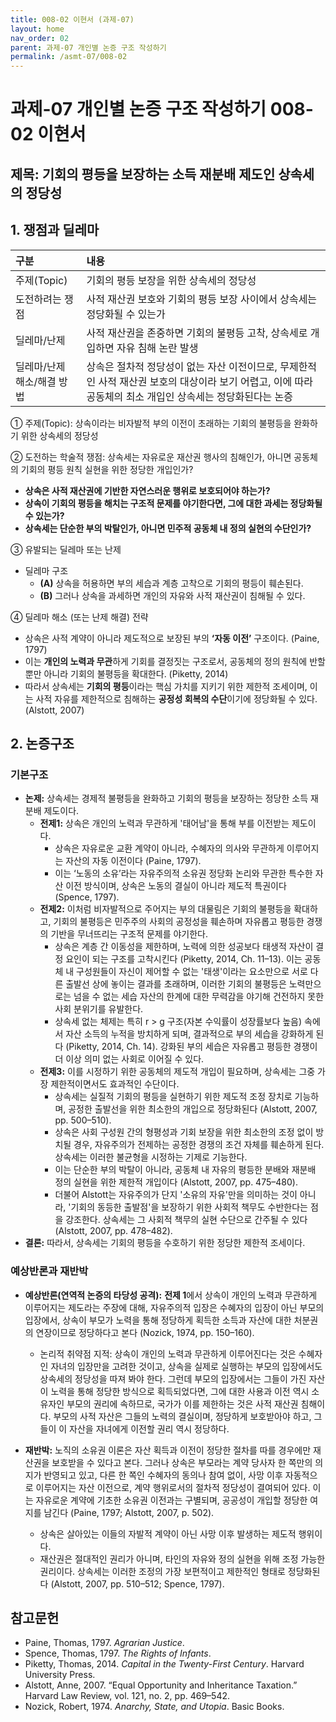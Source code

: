 ```yaml
---
title: 008-02 이현서 (과제-07)
layout: home
nav_order: 02
parent: 과제-07 개인별 논증 구조 작성하기
permalink: /asmt-07/008-02
---
```


# 과제-07 개인별 논증 구조 작성하기 008-02 이현서

## 제목: 기회의 평등을 보장하는 소득 재분배 제도인 상속세의 정당성  

## 1. 쟁점과 딜레마

| 구분 | 내용 |
|:---|:---|
| 주제(Topic) | 기회의 평등 보장을 위한 상속세의 정당성 |
| 도전하려는 쟁점 | 사적 재산권 보호와 기회의 평등 보장 사이에서 상속세는 정당화될 수 있는가 |
| 딜레마/난제 | 사적 재산권을 존중하면 기회의 불평등 고착, 상속세로 개입하면 자유 침해 논란 발생 |
| 딜레마/난제 해소/해결 방법 | 상속은 절차적 정당성이 없는 자산 이전이므로, 무제한적인 사적 재산권 보호의 대상이라 보기 어렵고, 이에 따라 공동체의 최소 개입인 상속세는 정당화된다는 논증 |

① 주제(Topic): 상속이라는 비자발적 부의 이전이 초래하는 기회의 불평등을 완화하기 위한 상속세의 정당성 

② 도전하는 학술적 쟁점: 상속세는 자유로운 재산권 행사의 침해인가, 아니면 공동체의 기회의 평등 원칙 실현을 위한 정당한 개입인가?

- **상속은 사적 재산권에 기반한 자연스러운 행위로 보호되어야 하는가?**
- **상속이 기회의 평등을 해치는 구조적 문제를 야기한다면, 그에 대한 과세는 정당화될 수 있는가?**
- **상속세는 단순한 부의 박탈인가, 아니면 민주적 공동체 내 정의 실현의 수단인가?**

③ 유발되는 딜레마 또는 난제

- 딜레마 구조
  - **(A)** 상속을 허용하면 부의 세습과 계층 고착으로 기회의 평등이 훼손된다.
  - **(B)** 그러나 상속을 과세하면 개인의 자유와 사적 재산권이 침해될 수 있다.

④ 딜레마 해소 (또는 난제 해결) 전략

- 상속은 사적 계약이 아니라 제도적으로 보장된 부의 **‘자동 이전’** 구조이다. (Paine, 1797)
- 이는 **개인의 노력과 무관**하게 기회를 결정짓는 구조로서, 공동체의 정의 원칙에 반할 뿐만 아니라 기회의 불평등을 확대한다. (Piketty, 2014)
- 따라서 상속세는 **기회의 평등**이라는 핵심 가치를 지키기 위한 제한적 조세이며, 이는 사적 자유를 제한적으로 침해하는 **공정성 회복의 수단**이기에 정당화될 수 있다. (Alstott, 2007)



## 2. 논증구조

### 기본구조

- **논제:** 상속세는 경제적 불평등을 완화하고 기회의 평등을 보장하는 정당한 소득 재분배 제도이다.
  - **전제1:** 상속은 개인의 노력과 무관하게 '태어남'을 통해 부를 이전받는 제도이다.
    - 상속은 자유로운 교환 계약이 아니라, 수혜자의 의사와 무관하게 이루어지는 자산의 자동 이전이다 (Paine, 1797).
    - 이는 ‘노동의 소유’라는 자유주의적 소유권 정당화 논리와 무관한 특수한 자산 이전 방식이며, 상속은 노동의 결실이 아니라 제도적 특권이다 (Spence, 1797).
  - **전제2:** 이처럼 비자발적으로 주어지는 부의 대물림은 기회의 불평등을 확대하고, 기회의 불평등은 민주주의 사회의 공정성을 훼손하며 자유롭고 평등한 경쟁의 기반을 무너뜨리는 구조적 문제를 야기한다. 
    - 상속은 계층 간 이동성을 제한하며, 노력에 의한 성공보다 태생적 자산이 결정 요인이 되는 구조를 고착시킨다 (Piketty, 2014, Ch. 11–13). 이는 공동체 내 구성원들이 자신이 제어할 수 없는 '태생'이라는 요소만으로 서로 다른 출발선 상에 놓이는 결과를 초래하며, 이러한 기회의 불평등은 노력만으로는 넘을 수 없는 세습 자산의 한계에 대한 무력감을 야기해 건전하지 못한 사회 분위기를 유발한다. 
    - 상속세 없는 체제는 특히 r > g 구조(자본 수익률이 성장률보다 높음) 속에서 자산 소득의 누적을 방치하게 되며, 결과적으로 부의 세습을 강화하게 된다 (Piketty, 2014, Ch. 14). 강화된 부의 세습은 자유롭고 평등한 경쟁이 더 이상 의미 없는 사회로 이어질 수 있다. 
  - **전제3:** 이를 시정하기 위한 공동체의 제도적 개입이 필요하며, 상속세는 그중 가장 제한적이면서도 효과적인 수단이다.
      - 상속세는 실질적 기회의 평등을 실현하기 위한 제도적 조정 장치로 기능하며, 공정한 출발선을 위한 최소한의 개입으로 정당화된다 (Alstott, 2007, pp. 500–510).
      - 상속은 사회 구성원 간의 형평성과 기회 보장을 위한 최소한의 조정 없이 방치될 경우, 자유주의가 전제하는 공정한 경쟁의 조건 자체를 훼손하게 된다. 상속세는 이러한 불균형을 시정하는 기제로 기능한다.
      - 이는 단순한 부의 박탈이 아니라, 공동체 내 자유의 평등한 분배와 재분배 정의 실현을 위한 제한적 개입이다 (Alstott, 2007, pp. 475–480).
      - 더불어 Alstott는 자유주의가 단지 '소유의 자유'만을 의미하는 것이 아니라, '기회의 동등한 출발점'을 보장하기 위한 사회적 책무도 수반한다는 점을 강조한다. 상속세는 그 사회적 책무의 실현 수단으로 간주될 수 있다 (Alstott, 2007, pp. 478–482).
- **결론:** 따라서, 상속세는 기회의 평등을 수호하기 위한 정당한 제한적 조세이다.  

### 예상반론과 재반박

- **예상반론(연역적 논증의 타당성 공격):** **전제 1**에서 상속이 개인의 노력과 무관하게 이루어지는 제도라는 주장에 대해, 자유주의적 입장은 수혜자의 입장이 아닌 부모의 입장에서, 상속이 부모가 노력을 통해 정당하게 획득한 소득과 자산에 대한 처분권의 연장이므로 정당하다고 본다 (Nozick, 1974, pp. 150–160).
  - 논리적 취약점 지적: 상속이 개인의 노력과 무관하게 이루어진다는 것은 수혜자인 자녀의 입장만을 고려한 것이고, 상속을 실제로 실행하는 부모의 입장에서도 상속세의 정당성을 따져 봐야 한다. 그런데 부모의 입장에서는 그들이 가진 자산이 노력을 통해 정당한 방식으로 획득되었다면, 그에 대한 사용과 이전 역시 소유자인 부모의 권리에 속하므로, 국가가 이를 제한하는 것은 사적 재산권 침해이다. 부모의 사적 자산은 그들의 노력의 결실이며, 정당하게 보호받아야 하고, 그들이 이 자산을 자녀에게 이전할 권리 역시 정당하다. 

- **재반박:** 노직의 소유권 이론은 자산 획득과 이전이 정당한 절차를 따를 경우에만 재산권을 보호받을 수 있다고 본다. 그러나 상속은 부모라는 계약 당사자 한 쪽만의 의지가 반영되고 있고, 다른 한 쪽인 수혜자의 동의나 참여 없이, 사망 이후 자동적으로 이루어지는 자산 이전으로, 계약 행위로서의 절차적 정당성이 결여되어 있다. 이는 자유로운 계약에 기초한 소유권 이전과는 구별되며, 공공성이 개입할 정당한 여지를 남긴다 (Paine, 1797; Alstott, 2007, p. 502).
  - 상속은 살아있는 이들의 자발적 계약이 아닌 사망 이후 발생하는 제도적 행위이다. 
  - 재산권은 절대적인 권리가 아니며, 타인의 자유와 정의 실현을 위해 조정 가능한 권리이다. 상속세는 이러한 조정의 가장 보편적이고 제한적인 형태로 정당화된다 (Alstott, 2007, pp. 510–512; Spence, 1797).

## 참고문헌

- Paine, Thomas, 1797. *Agrarian Justice*.
- Spence, Thomas, 1797. *The Rights of Infants*.
- Piketty, Thomas, 2014. *Capital in the Twenty-First Century*. Harvard University Press.
- Alstott, Anne, 2007. “Equal Opportunity and Inheritance Taxation.” Harvard Law Review, vol. 121, no. 2, pp. 469–542.
- Nozick, Robert, 1974. *Anarchy, State, and Utopia*. Basic Books.